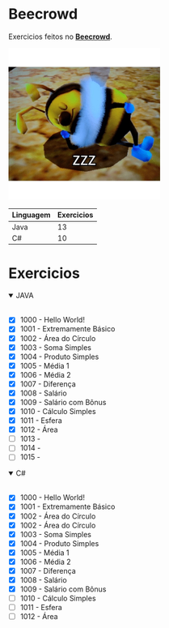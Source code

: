 # Beecrowd
Exercicios feitos no **[Beecrowd](https://www.beecrowd.com.br/judge/pt/profile/731032)**.

<img src="/bee.jpg" width="300px"/>


| Linguagem | Exercicios |
|-----------|------------|
| Java      |13          |
| C#        |10          |


# Exercicios
<details open>
  <summary> JAVA </summary>
  <br>
  
- [x] 1000 - Hello World!
- [x] 1001 - Extremamente Básico
- [x] 1002 - Área do Círculo
- [x] 1003 - Soma Simples
- [x] 1004 - Produto Simples
- [x] 1005 - Média 1
- [x] 1006 - Média 2
- [x] 1007 - Diferença
- [x] 1008 - Salário
- [x] 1009 - Salário com Bônus
- [x] 1010 - Cálculo Simples
- [x] 1011 - Esfera
- [x] 1012 - Área
- [ ] 1013 -
- [ ] 1014 -
- [ ] 1015 - 

</details>

<details open>
  <summary> C# </summary>
  <br>
  
- [x] 1000 - Hello World!
- [x] 1001 - Extremamente Básico
- [x] 1002 - Área do Círculo
- [x] 1002 - Área do Círculo
- [x] 1003 - Soma Simples
- [x] 1004 - Produto Simples
- [x] 1005 - Média 1
- [x] 1006 - Média 2
- [x] 1007 - Diferença
- [x] 1008 - Salário
- [x] 1009 - Salário com Bônus
- [ ] 1010 - Cálculo Simples
- [ ] 1011 - Esfera
- [ ] 1012 - Área
</details>




